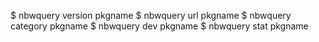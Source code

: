 $ nbwquery version pkgname
$ nbwquery url pkgname
$ nbwquery category pkgname
$ nbwquery dev pkgname
$ nbwquery stat pkgname
